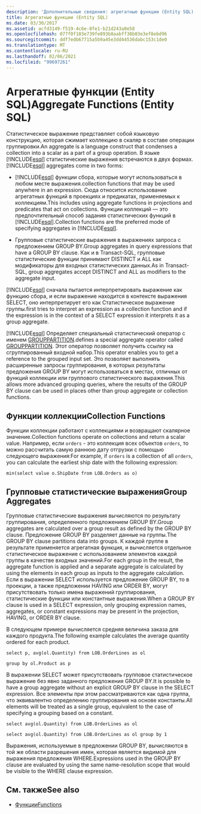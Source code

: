 ```yaml
---
description: 'Дополнительные сведения: агрегатные функции (Entity SQL)'
title: Агрегатные функции (Entity SQL)
ms.date: 03/30/2017
ms.assetid: acfd3149-f519-4c6e-8fe1-b21d243a0e58
ms.openlocfilehash: 077f0f103e739fe893b8aabff38b03e3ef8ebd96
ms.sourcegitcommit: ddf7edb67715a5b9a45e3dd44536dabc153c1de0
ms.translationtype: MT
ms.contentlocale: ru-RU
ms.lasthandoff: 02/06/2021
ms.locfileid: "99697261"
---
```

# <a name="aggregate-functions-entity-sql"></a><span data-ttu-id="456db-103">Агрегатные функции (Entity SQL)</span><span class="sxs-lookup"><span data-stu-id="456db-103">Aggregate Functions (Entity SQL)</span></span>

<span data-ttu-id="456db-104">Статистическое выражение представляет собой языковую конструкцию, которая сжимает коллекцию в скаляр в составе операции группировки.</span><span class="sxs-lookup"><span data-stu-id="456db-104">An aggregate is a language construct that condenses a collection into a scalar as a part of a group operation.</span></span> <span data-ttu-id="456db-105">В языке [!INCLUDE[esql](../../../../../../includes/esql-md.md)] статистические выражения встречаются в двух формах.</span><span class="sxs-lookup"><span data-stu-id="456db-105">[!INCLUDE[esql](../../../../../../includes/esql-md.md)] aggregates come in two forms:</span></span>  
  
- [!INCLUDE[esql](../../../../../../includes/esql-md.md)] <span data-ttu-id="456db-106">функции сбора, которые могут использоваться в любом месте выражения.</span><span class="sxs-lookup"><span data-stu-id="456db-106">collection functions that may be used anywhere in an expression.</span></span> <span data-ttu-id="456db-107">Сюда относится использование агрегатных функций в проекциях и предикатах, применяемых к коллекциям.</span><span class="sxs-lookup"><span data-stu-id="456db-107">This includes using aggregate functions in projections and predicates that act on collections.</span></span> <span data-ttu-id="456db-108">Функции коллекций — это предпочтительный способ задания статистических функций в [!INCLUDE[esql](../../../../../../includes/esql-md.md)].</span><span class="sxs-lookup"><span data-stu-id="456db-108">Collection functions are the preferred mode of specifying aggregates in [!INCLUDE[esql](../../../../../../includes/esql-md.md)].</span></span>  
  
- <span data-ttu-id="456db-109">Групповые статистические выражения в выражениях запроса с предложением GROUP BY.</span><span class="sxs-lookup"><span data-stu-id="456db-109">Group aggregates in query expressions that have a GROUP BY clause.</span></span> <span data-ttu-id="456db-110">Как и в Transact-SQL, групповые статистические функции принимают DISTINCT и ALL как модификаторы для входных статистических данных.</span><span class="sxs-lookup"><span data-stu-id="456db-110">As in Transact-SQL, group aggregates accept DISTINCT and ALL as modifiers to the aggregate input.</span></span>  
  
 [!INCLUDE[esql](../../../../../../includes/esql-md.md)] <span data-ttu-id="456db-111">сначала пытается интерпретировать выражение как функцию сбора, и если выражение находится в контексте выражения SELECT, оно интерпретирует его как Статистическое выражение группы.</span><span class="sxs-lookup"><span data-stu-id="456db-111">first tries to interpret an expression as a collection function and if the expression is in the context of a SELECT expression it interprets it as a group aggregate.</span></span>  
  
 [!INCLUDE[esql](../../../../../../includes/esql-md.md)] <span data-ttu-id="456db-112">Определяет специальный статистический оператор с именем [GROUPPARTITION](grouppartition-entity-sql.md).</span><span class="sxs-lookup"><span data-stu-id="456db-112">defines a special aggregate operator called [GROUPPARTITION](grouppartition-entity-sql.md).</span></span> <span data-ttu-id="456db-113">Этот оператор позволяет получить ссылку на сгруппированный входной набор.</span><span class="sxs-lookup"><span data-stu-id="456db-113">This operator enables you to get a reference to the grouped input set.</span></span> <span data-ttu-id="456db-114">Это позволяет выполнять расширенные запросы группирования, в которых результаты предложения GROUP BY могут использоваться в местах, отличных от функций коллекции или группового статистического выражения.</span><span class="sxs-lookup"><span data-stu-id="456db-114">This allows more advanced grouping queries, where the results of the GROUP BY clause can be used in places other than group aggregate or collection functions.</span></span>  
  
## <a name="collection-functions"></a><span data-ttu-id="456db-115">Функции коллекции</span><span class="sxs-lookup"><span data-stu-id="456db-115">Collection Functions</span></span>  

 <span data-ttu-id="456db-116">Функции коллекции работают с коллекциями и возвращают скалярное значение.</span><span class="sxs-lookup"><span data-stu-id="456db-116">Collection functions operate on collections and return a scalar value.</span></span> <span data-ttu-id="456db-117">Например, если `orders` - это коллекция всех объектов `orders`, то можно рассчитать самую раннюю дату отгрузки с помощью следующего выражения:</span><span class="sxs-lookup"><span data-stu-id="456db-117">For example, if `orders` is a collection of all `orders`, you can calculate the earliest ship date with the following expression:</span></span>  
  
 `min(select value o.ShipDate from LOB.Orders as o)`  
  
## <a name="group-aggregates"></a><span data-ttu-id="456db-118">Групповые статистические выражения</span><span class="sxs-lookup"><span data-stu-id="456db-118">Group Aggregates</span></span>  

 <span data-ttu-id="456db-119">Групповые статистические выражения вычисляются по результату группирования, определенного предложением GROUP BY.</span><span class="sxs-lookup"><span data-stu-id="456db-119">Group aggregates are calculated over a group result as defined by the GROUP BY clause.</span></span> <span data-ttu-id="456db-120">Предложение GROUP BY разделяет данные на группы.</span><span class="sxs-lookup"><span data-stu-id="456db-120">The GROUP BY clause partitions data  into groups.</span></span> <span data-ttu-id="456db-121">К каждой группе в результате применяется агрегатная функция, и вычисляется отдельное статистическое выражение с использованием элементов каждой группы в качестве входных значений.</span><span class="sxs-lookup"><span data-stu-id="456db-121">For each group in the result, the aggregate function is applied and a separate aggregate is calculated by using the elements in each group as inputs to the aggregate calculation.</span></span> <span data-ttu-id="456db-122">Если в выражении SELECT используется предложение GROUP BY, то в проекции, а также предложении HAVING или ORDER BY, могут присутствовать только имена выражений группирования, статистические функции или константные выражения.</span><span class="sxs-lookup"><span data-stu-id="456db-122">When a GROUP BY clause is used in a SELECT expression, only grouping expression names, aggregates, or constant expressions may be present in the projection, HAVING, or ORDER BY clause.</span></span>  
  
 <span data-ttu-id="456db-123">В следующем примере вычисляется средняя величина заказа для каждого продукта.</span><span class="sxs-lookup"><span data-stu-id="456db-123">The following example calculates the average quantity ordered for each product.</span></span>  
  
 `select p, avg(ol.Quantity) from LOB.OrderLines as ol`  
  
 `group by ol.Product as p`  
  
 <span data-ttu-id="456db-124">В выражении SELECT может присутствовать групповое статистическое выражение без явно заданного предложения GROUP BY.</span><span class="sxs-lookup"><span data-stu-id="456db-124">It is possible to have a group aggregate without an explicit GROUP BY clause in the SELECT expression.</span></span> <span data-ttu-id="456db-125">Все элементы при этом рассматриваются как одна группа, что эквивалентно определению группирования на основе константы.</span><span class="sxs-lookup"><span data-stu-id="456db-125">All elements will be treated as a single group, equivalent to the case of specifying a grouping based on a constant.</span></span>  
  
 `select avg(ol.Quantity) from LOB.OrderLines as ol`  
  
 `select avg(ol.Quantity) from LOB.OrderLines as ol group by 1`  
  
 <span data-ttu-id="456db-126">Выражения, используемые в предложении GROUP BY, вычисляются в той же области разрешения имен, которая является видимой для выражения предложения WHERE.</span><span class="sxs-lookup"><span data-stu-id="456db-126">Expressions used in the GROUP BY clause are evaluated by using the same name-resolution scope that would be visible to the WHERE clause expression.</span></span>  
  
## <a name="see-also"></a><span data-ttu-id="456db-127">См. также</span><span class="sxs-lookup"><span data-stu-id="456db-127">See also</span></span>

- [<span data-ttu-id="456db-128">Функции</span><span class="sxs-lookup"><span data-stu-id="456db-128">Functions</span></span>](functions-entity-sql.md)
